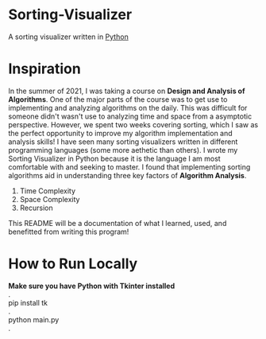 # Sorting-Visualizer
A sorting visualizer written in [Python](https://docs.python.org/3/)


# Inspiration
In the summer of 2021, I was taking a course on **Design and Analysis of Algorithms**. One of the major parts of the course was to get use to implementing and analyzing algorithms on the daily. This was difficult for someone didn't wasn't use to analyzing time and space from a asymptotic perspective. However, we spent two weeks covering sorting, which I saw as the perfect opportunity to improve my algorithm implementation and analysis skills! I have seen many sorting visualizers written in different programming languages (some more aethetic than others). I wrote my Sorting Visualizer in Python because it is the language I am most comfortable with and seeking to master. I found that implementing sorting algorithms aid in understanding three key factors of **Algorithm Analysis**.<br />

1. Time Complexity<br />
2. Space Complexity<br />
3. Recursion<br />

This README will be a documentation of what I learned, used, and benefitted from writing this program!



# How to Run Locally
**Make sure you have Python with Tkinter installed**<br />
.<br />
pip install tk<br />
.<br />
python main.py<br />
.<br />
